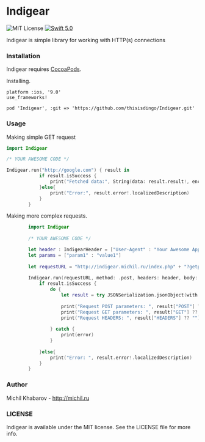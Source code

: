 # Indigear
![MIT License](https://img.shields.io/badge/license-MIT-brightgreen.svg) [![Swift 5.0](http://img.shields.io/badge/swift-5.0-brightgreen.svg)](https://swift.org/)

Indigear is simple library for working with HTTP(s) connections

### Installation

Indigear requires [CocoaPods](https://cocoapods.org/).

Installing.

```
platform :ios, '9.0'
use_frameworks!

pod 'Indigear', :git => 'https://github.com/thisisdingo/Indigear.git'
```

### Usage

Making simple GET request

```swift
import Indigear

/* YOUR AWESOME CODE */

Indigear.run("http://google.com") { result in
            if result.isSuccess {
                print("Fetched data:", String(data: result.result!, encoding: .utf8))
            }else{
                print("Error:", result.error!.localizedDescription)
            }
        }
```

Making more complex requests.

```swift
        import Indigear
        
        /* YOUR AWESOME CODE */

        let header : IndigearHeader = ["User-Agent" : "Your Awesome Application"]
        let params = ["param1" : "value1"]
        
        let requestURL = "http://indigear.michil.ru/index.php" + "?getparam1=value1&getparam=value2"
        
        Indigear.run(requestURL, method: .post, headers: header, body: params) { result in
            if result.isSuccess {
                do {
                    let result = try JSONSerialization.jsonObject(with: result.result!, options: []) as! [String : Any]
                    
                    print("Request POST parameters: ", result["POST"] ?? "")
                    print("Request GET parameters: ", result["GET"] ?? "")
                    print("Request HEADERS: ", result["HEADERS"] ?? "")
                    
                } catch {
                    print(error)
                }
                
            }else{
                print("Error: ", result.error!.localizedDescription)
            }
        }
```

### Author
Michil Khabarov - http://michil.ru

### LICENSE
Indigear is available under the MIT license. See the LICENSE file for more info.

